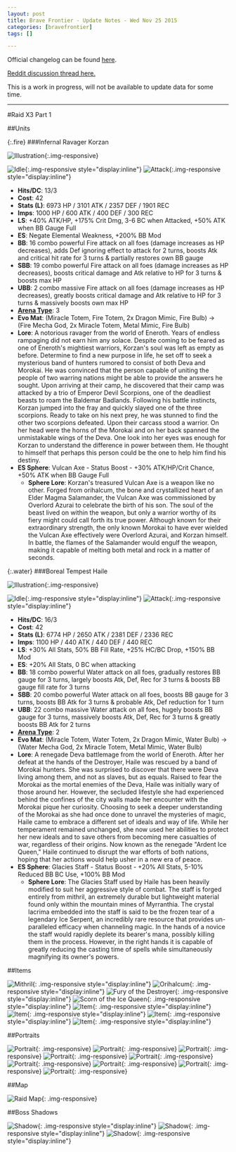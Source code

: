 ```yaml
---
layout: post
title: Brave Frontier - Update Notes - Wed Nov 25 2015
categories: [bravefrontier]
tags: []

---
```


Official changelog can be found [here](http://forums.gumi.sg/forum/news-boards/server-status/261229-server-maintenance-november-25-00-00-pst).

[Reddit discussion thread here.](https://www.reddit.com/r/bravefrontier/comments/3u6z75/update_notes_wed_25_nov_2015/)

This is a work in progress, will not be available to update data for some time.

---

#Raid X3 Part 1

##Units

{:.fire}
###Infernal Ravager Korzan

![Illustration](/assets/bf251115/unit_ills_full_810317.png){:.img-responsive}

![Idle](/assets/bf251115/unit_810317_idle.gif){:.img-responsive style="display:inline"}
![Attack](/assets/bf251115/unit_810317_atk.gif){:.img-responsive style="display:inline"}

* **Hits/DC**: 13/3
* **Cost**: 42
* **Stats (L)**: 6973 HP / 3101 ATK / 2357 DEF / 1901 REC 
* **Imps**: 1000 HP / 600 ATK / 400 DEF / 300 REC
* **LS**: +40% ATK/HP, +175% Crit Dmg, 3-6 BC when Attacked, +50% ATK when BB Gauge Full
* **ES**: Negate Elemental Weakness, +200% BB Mod
* **BB**: 16 combo powerful Fire attack on all foes (damage increases as HP decreases), adds Def ignoring effect to attack for 2 turns, boosts Atk and critical hit rate for 3 turns & partially restores own BB gauge
* **SBB**: 19 combo powerful Fire attack on all foes (damage increases as HP decreases), boosts critical damage and Atk relative to HP for 3 turns & boosts max HP
* **UBB**: 2 combo massive Fire attack on all foes (damage increases as HP decreases), greatly boosts critical damage and Atk relative to HP for 3 turns & massively boosts own max HP
* **[Arena Type](https://www.reddit.com/r/bravefrontier/comments/340vh5/arena_ai_for_global_units_v2/)**: 3
* **Evo Mat**: (Miracle Totem, Fire Totem, 2x Dragon Mimic, Fire Bulb) -> (Fire Mecha God, 2x Miracle Totem, Metal Mimic, Fire Bulb)
* **Lore**: A notorious ravager from the world of Eneroth. Years of endless rampaging did not earn him any solace. Despite coming to be feared as one of Eneroth's mightiest warriors, Korzan's soul was left as empty as before. Determine to find a new purpose in life, he set off to seek a mysterious band of hunters rumored to consist of both Deva and Morokai. He was convinced that the person capable of uniting the people of two warring nations might be able to provide the answers he sought. Upon arriving at their camp, he discovered that their camp was attacked by a trio of Emperor Devil Scorpions, one of the deadliest beasts to roam the Baldemar Badlands. Following his battle instincts, Korzan jumped into the fray and quickly slayed one of the three scorpions. Ready to take on his next prey, he was stunned to find the other two scorpions defeated. Upon their carcass stood a warrior. On her head were the horns of the Morokai and on her back spanned the unmistakable wings of the Deva. One look into her eyes was enough for Korzan to understand the difference in power between them. He thought to himself that perhaps this person could be the one to help him find his destiny.
* **ES Sphere**: Vulcan Axe - Status Boost - +30% ATK/HP/Crit Chance, +50% ATK when BB Gauge Full
  * **Sphere Lore**: Korzan's treasured Vulcan Axe is a weapon like no other. Forged from orihalcum, the bone and crystallized heart of an Elder Magma Salamander, the Vulcan Axe was commissioned by Overlord Azurai to celebrate the birth of his son. The soul of the beast lived on within the weapon, but only a warrior worthy of its fiery might could call forth its true power. Although known for their extraordinary strength, the only known Morokai to have ever wielded the Vulcan Axe effectively were Overlord Azurai, and Korzan himself. In battle, the flames of the Salamander would engulf the weapon, making it capable of melting both metal and rock in a matter of seconds.


{:.water}
###Boreal Tempest Haile

![Illustration](/assets/bf251115/unit_ills_full_820317.png){:.img-responsive}

![Idle](/assets/bf251115/unit_820317_idle.gif){:.img-responsive style="display:inline"}
![Attack](/assets/bf251115/unit_820317_atk.gif){:.img-responsive style="display:inline"}

* **Hits/DC**: 16/3
* **Cost**: 42
* **Stats (L)**: 6774 HP / 2650 ATK / 2381 DEF / 2336 REC 
* **Imps**: 1100 HP / 440 ATK / 440 DEF / 440 REC
* **LS**: +30% All Stats, 50% BB Fill Rate, +25% HC/BC Drop, +150% BB Mod
* **ES**: +20% All Stats, 0 BC when attacking
* **BB**: 18 combo powerful Water attack on all foes, gradually restores BB gauge for 3 turns, largely boosts Atk, Def, Rec for 3 turns & boosts BB gauge fill rate for 3 turns
* **SBB**: 20 combo powerful Water attack on all foes, boosts BB gauge for 3 turns, boosts BB Atk for 3 turns & probable Atk, Def reduction for 1 turn
* **UBB**: 22 combo massive Water attack on all foes, hugely boosts BB gauge for 3 turns, massively boosts Atk, Def, Rec for 3 turns & greatly boosts BB Atk for 2 turns
* **[Arena Type](https://www.reddit.com/r/bravefrontier/comments/340vh5/arena_ai_for_global_units_v2/)**: 2
* **Evo Mat**: (Miracle Totem, Water Totem, 2x Dragon Mimic, Water Bulb) -> (Water Mecha God, 2x Miracle Totem, Metal Mimic, Water Bulb)
* **Lore**: A renegade Deva battlemage from the world of Eneroth. After her defeat at the hands of the Destroyer, Haile was rescued by a band of Morokai hunters. She was surprised to discover that there were Deva living among them, and not as slaves, but as equals. Raised to fear the Morokai as the mortal enemies of the Deva, Haile was initially wary of those around her. However, the secluded lifestyle she had experienced behind the confines of the city walls made her encounter with the Morokai pique her curiosity. Choosing to seek a deeper understanding of the Morokai as she had once done to unravel the mysteries of magic, Haile came to embrace a different set of ideals and way of life. While her temperament remained unchanged, she now used her abilities to protect her new ideals and to save others from becoming mere casualties of war, regardless of their origins. Now known as the renegade "Ardent Ice Queen," Haile continued to disrupt the war efforts of both nations, hoping that her actions would help usher in a new era of peace.
* **ES Sphere**: Glacies Staff - Status Boost - +20% All Stats, 5-10% Reduced BB BC Use, +100% BB Mod
  * **Sphere Lore**: The Glacies Staff used by Haile has been heavily modified to suit her aggressive style of combat. The staff is forged entirely from mithril, an extremely durable but lightweight material found only within the mountain mines of Myrranthia. The crystal lacrima embedded into the staff is said to be the frozen tear of a legendary Ice Serpent, an incredibly rare resource that provides un-paralleled efficacy when channeling magic. In the hands of a novice the staff would rapidly deplete its bearer's mana, possibly killing them in the process. However, in the right hands it is capable of greatly reducing the casting time of spells while simultaneously magnifying its owner's powers.

<!--more-->

##Items

![Mithril](/assets/bf251115/item_thum_880201.png){: .img-responsive style="display:inline"} 
![Orihalcum](/assets/bf251115/item_thum_880202.png){: .img-responsive style="display:inline"}
![Fury of the Destroyer](/assets/bf251115/item_thum_880211.png){: .img-responsive style="display:inline"}
![Scorn of the Ice Queen](/assets/bf251115/item_thum_880212.png){: .img-responsive style="display:inline"}
![Item](/assets/bf251115/item_thum_880213.png){: .img-responsive style="display:inline"}
![Item](/assets/bf251115/item_thum_880214.png){: .img-responsive style="display:inline"}
![Item](/assets/bf251115/item_thum_880215.png){: .img-responsive style="display:inline"}
![Item](/assets/bf251115/item_thum_880216.png){: .img-responsive style="display:inline"}

##Portraits

![Portrait](/assets/bf251115/navi_chara80036_1_merged.jpg){: .img-responsive}
![Portrait](/assets/bf251115/navi_chara80036_2_merged.jpg){: .img-responsive}
![Portrait](/assets/bf251115/navi_chara80036_3_merged.jpg){: .img-responsive}
![Portrait](/assets/bf251115/navi_chara80036_4_merged.jpg){: .img-responsive}
![Portrait](/assets/bf251115/navi_chara80037_1_merged.jpg){: .img-responsive}
![Portrait](/assets/bf251115/navi_chara80037_2_merged.jpg){: .img-responsive}
![Portrait](/assets/bf251115/navi_chara80037_3_merged.jpg){: .img-responsive}
![Portrait](/assets/bf251115/navi_chara80037_4_merged.jpg){: .img-responsive}
![Portrait](/assets/bf251115/navi_chara80037_5_merged.jpg){: .img-responsive}

##Map

![Raid Map](/assets/bf251115/raid_map804_merged.jpg){: .img-responsive}

##Boss Shadows

![Shadow](/assets/bf251115/raid_room_shadow_boss_806.png){: .img-responsive style="display:inline"}
![Shadow](/assets/bf251115/raid_room_shadow_boss_807.png){: .img-responsive style="display:inline"}
![Shadow](/assets/bf251115/raid_room_shadow_boss_808.png){: .img-responsive style="display:inline"}